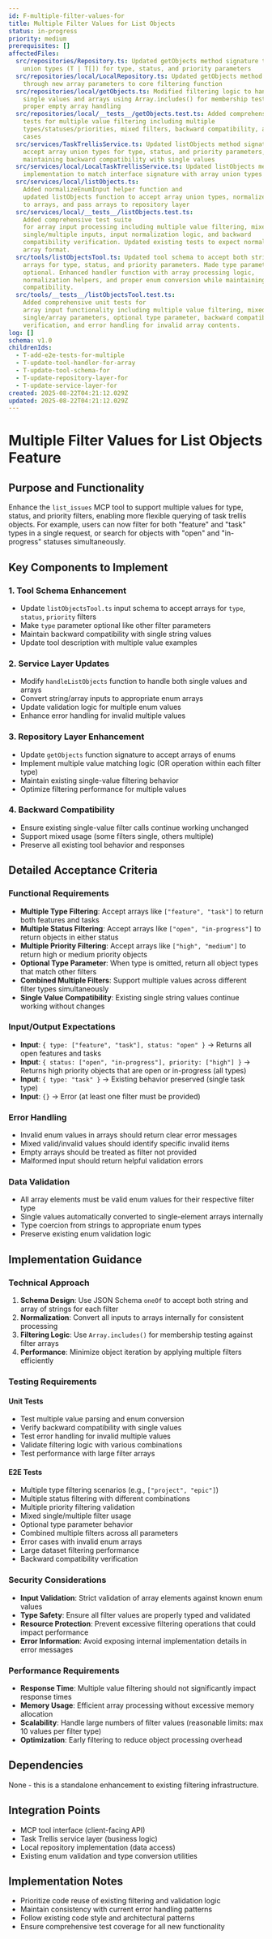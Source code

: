 ```yaml
---
id: F-multiple-filter-values-for
title: Multiple Filter Values for List Objects
status: in-progress
priority: medium
prerequisites: []
affectedFiles:
  src/repositories/Repository.ts: Updated getObjects method signature to accept
    union types (T | T[]) for type, status, and priority parameters
  src/repositories/local/LocalRepository.ts: Updated getObjects method to pass
    through new array parameters to core filtering function
  src/repositories/local/getObjects.ts: Modified filtering logic to handle both
    single values and arrays using Array.includes() for membership testing, with
    proper empty array handling
  src/repositories/local/__tests__/getObjects.test.ts: Added comprehensive unit
    tests for multiple value filtering including multiple
    types/statuses/priorities, mixed filters, backward compatibility, and edge
    cases
  src/services/TaskTrellisService.ts: Updated listObjects method signature to
    accept array union types for type, status, and priority parameters,
    maintaining backward compatibility with single values
  src/services/local/LocalTaskTrellisService.ts: Updated listObjects method
    implementation to match interface signature with array union types
  src/services/local/listObjects.ts:
    Added normalizeEnumInput helper function and
    updated listObjects function to accept array union types, normalize inputs
    to arrays, and pass arrays to repository layer
  src/services/local/__tests__/listObjects.test.ts:
    Added comprehensive test suite
    for array input processing including multiple value filtering, mixed
    single/multiple inputs, input normalization logic, and backward
    compatibility verification. Updated existing tests to expect normalized
    array format.
  src/tools/listObjectsTool.ts: Updated tool schema to accept both strings and
    arrays for type, status, and priority parameters. Made type parameter
    optional. Enhanced handler function with array processing logic,
    normalization helpers, and proper enum conversion while maintaining backward
    compatibility.
  src/tools/__tests__/listObjectsTool.test.ts:
    Added comprehensive unit tests for
    array input functionality including multiple value filtering, mixed
    single/array parameters, optional type parameter, backward compatibility
    verification, and error handling for invalid array contents.
log: []
schema: v1.0
childrenIds:
  - T-add-e2e-tests-for-multiple
  - T-update-tool-handler-for-array
  - T-update-tool-schema-for
  - T-update-repository-layer-for
  - T-update-service-layer-for
created: 2025-08-22T04:21:12.029Z
updated: 2025-08-22T04:21:12.029Z
---
```


# Multiple Filter Values for List Objects Feature

## Purpose and Functionality

Enhance the `list_issues` MCP tool to support multiple values for type, status, and priority filters, enabling more flexible querying of task trellis objects. For example, users can now filter for both "feature" and "task" types in a single request, or search for objects with "open" and "in-progress" statuses simultaneously.

## Key Components to Implement

### 1. Tool Schema Enhancement

- Update `listObjectsTool.ts` input schema to accept arrays for `type`, `status`, `priority` filters
- Make `type` parameter optional like other filter parameters
- Maintain backward compatibility with single string values
- Update tool description with multiple value examples

### 2. Service Layer Updates

- Modify `handleListObjects` function to handle both single values and arrays
- Convert string/array inputs to appropriate enum arrays
- Update validation logic for multiple enum values
- Enhance error handling for invalid multiple values

### 3. Repository Layer Enhancement

- Update `getObjects` function signature to accept arrays of enums
- Implement multiple value matching logic (OR operation within each filter type)
- Maintain existing single-value filtering behavior
- Optimize filtering performance for multiple values

### 4. Backward Compatibility

- Ensure existing single-value filter calls continue working unchanged
- Support mixed usage (some filters single, others multiple)
- Preserve all existing tool behavior and responses

## Detailed Acceptance Criteria

### Functional Requirements

- **Multiple Type Filtering**: Accept arrays like `["feature", "task"]` to return both features and tasks
- **Multiple Status Filtering**: Accept arrays like `["open", "in-progress"]` to return objects in either status
- **Multiple Priority Filtering**: Accept arrays like `["high", "medium"]` to return high or medium priority objects
- **Optional Type Parameter**: When type is omitted, return all object types that match other filters
- **Combined Multiple Filters**: Support multiple values across different filter types simultaneously
- **Single Value Compatibility**: Existing single string values continue working without changes

### Input/Output Expectations

- **Input**: `{ type: ["feature", "task"], status: "open" }` → Returns all open features and tasks
- **Input**: `{ status: ["open", "in-progress"], priority: ["high"] }` → Returns high priority objects that are open or in-progress (all types)
- **Input**: `{ type: "task" }` → Existing behavior preserved (single task type)
- **Input**: `{}` → Error (at least one filter must be provided)

### Error Handling

- Invalid enum values in arrays should return clear error messages
- Mixed valid/invalid values should identify specific invalid items
- Empty arrays should be treated as filter not provided
- Malformed input should return helpful validation errors

### Data Validation

- All array elements must be valid enum values for their respective filter type
- Single values automatically converted to single-element arrays internally
- Type coercion from strings to appropriate enum types
- Preserve existing enum validation logic

## Implementation Guidance

### Technical Approach

1. **Schema Design**: Use JSON Schema `oneOf` to accept both string and array of strings for each filter
2. **Normalization**: Convert all inputs to arrays internally for consistent processing
3. **Filtering Logic**: Use `Array.includes()` for membership testing against filter arrays
4. **Performance**: Minimize object iteration by applying multiple filters efficiently

### Testing Requirements

#### Unit Tests

- Test multiple value parsing and enum conversion
- Verify backward compatibility with single values
- Test error handling for invalid multiple values
- Validate filtering logic with various combinations
- Test performance with large filter arrays

#### E2E Tests

- Multiple type filtering scenarios (e.g., `["project", "epic"]`)
- Multiple status filtering with different combinations
- Multiple priority filtering validation
- Mixed single/multiple filter usage
- Optional type parameter behavior
- Combined multiple filters across all parameters
- Error cases with invalid enum arrays
- Large dataset filtering performance
- Backward compatibility verification

### Security Considerations

- **Input Validation**: Strict validation of array elements against known enum values
- **Type Safety**: Ensure all filter values are properly typed and validated
- **Resource Protection**: Prevent excessive filtering operations that could impact performance
- **Error Information**: Avoid exposing internal implementation details in error messages

### Performance Requirements

- **Response Time**: Multiple value filtering should not significantly impact response times
- **Memory Usage**: Efficient array processing without excessive memory allocation
- **Scalability**: Handle large numbers of filter values (reasonable limits: max 10 values per filter type)
- **Optimization**: Early filtering to reduce object processing overhead

## Dependencies

None - this is a standalone enhancement to existing filtering infrastructure.

## Integration Points

- MCP tool interface (client-facing API)
- Task Trellis service layer (business logic)
- Local repository implementation (data access)
- Existing enum validation and type conversion utilities

## Implementation Notes

- Prioritize code reuse of existing filtering and validation logic
- Maintain consistency with current error handling patterns
- Follow existing code style and architectural patterns
- Ensure comprehensive test coverage for all new functionality
